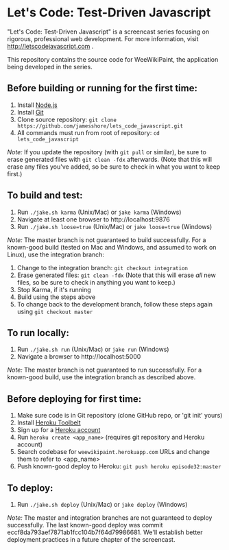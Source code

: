 Let's Code: Test-Driven Javascript
==================================

"Let's Code: Test-Driven Javascript" is a screencast series focusing on
rigorous, professional web development. For more information, visit
http://letscodejavascript.com .

This repository contains the source code for WeeWikiPaint, the application
being developed in the series.

Before building or running for the first time:
-----------------------------------

1. Install [Node.js](http://nodejs.org/download/)
2. Install [Git](http://git-scm.com/downloads)
3. Clone source repository: `git clone https://github.com/jamesshore/lets_code_javascript.git`
4. All commands must run from root of repository: `cd lets_code_javascript`

*Note:* If you update the repository (with `git pull` or similar), be sure to erase generated files with `git clean -fdx` afterwards. (Note that this will erase any files you've added, so be sure to check in what you want to keep first.)

To build and test:
------------------

1. Run `./jake.sh karma` (Unix/Mac) or `jake karma` (Windows)
2. Navigate at least one browser to http://localhost:9876
3. Run `./jake.sh loose=true` (Unix/Mac) or `jake loose=true` (Windows)

*Note:* The master branch is not guaranteed to build successfully. For a known-good build (tested on Mac and Windows, and assumed to work on Linux), use the integration branch:

1. Change to the integration branch: `git checkout integration`
2. Erase generated files: `git clean -fdx` (Note that this will erase *all* new files, so be sure to check in anything you want to keep.)
3. Stop Karma, if it's running
4. Build using the steps above
5. To change back to the development branch, follow these steps again using `git checkout master`

To run locally:
---------------

1. Run `./jake.sh run` (Unix/Mac) or `jake run` (Windows)
2. Navigate a browser to http://localhost:5000

*Note:* The master branch is not guaranteed to run successfully. For a known-good build, use the integration branch as described above.

Before deploying for first time:
--------------------------------

1. Make sure code is in Git repository (clone GitHub repo, or 'git init' yours)
2. Install [Heroku Toolbelt](https://toolbelt.heroku.com/)
3. Sign up for a [Heroku account](https://id.heroku.com/signup)
4. Run `heroku create <app_name>` (requires git repository and Heroku account)
5. Search codebase for `weewikipaint.herokuapp.com` URLs and change them to refer to <app_name>
6. Push known-good deploy to Heroku: `git push heroku episode32:master`

To deploy:
----------

1. Run `./jake.sh deploy` (Unix/Mac) or `jake deploy` (Windows)

*Note:* The master and integration branches are not guaranteed to deploy successfully. The last known-good deploy was commit eccf8da793aef7871ab1fcc104b7f64d79986681. We'll establish better deployment practices in a future chapter of the screencast.
